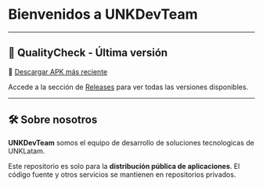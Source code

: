 # Bienvenidos a UNKDevTeam


---

## 📱 QualityCheck - Última versión

🔗 [Descargar APK más reciente](https://github.com/UNKDevTeam/QualityCheck-Release/latest)

Accede a la sección de [Releases](https://github.com/UNKDevTeam/QualityCheck-Release/releases) para ver todas las versiones disponibles.

---

## 🛠️ Sobre nosotros

**UNKDevTeam** somos el equipo de desarrollo de soluciones tecnologicas de UNKLatam.

Este repositorio es solo para la **distribución pública de aplicaciones**. El código fuente y otros servicios se mantienen en repositorios privados.
